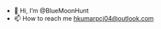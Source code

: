 - 👋 Hi, I’m @BlueMoonHunt
- 📫 How to reach me hkumarpcj04@outlook.com

<!---
BlueMoonHunt/BlueMoonHunt is a ✨ special ✨ repository because its `README.md` (this file) appears on your GitHub profile.
You can click the Preview link to take a look at your changes.
--->
